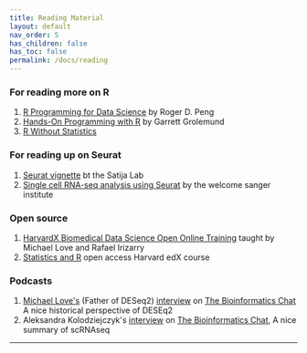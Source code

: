 ```yaml
---
title: Reading Material
layout: default
nav_order: 5
has_children: false
has_toc: false
permalink: /docs/reading
---
```


### For reading more on R
1. [R Programming for Data Science](https://bookdown.org/rdpeng/rprogdatascience/) by Roger D. Peng
2. [Hands-On Programming with R](https://rstudio-education.github.io/hopr/index.html) by Garrett Grolemund
3. [R Without Statistics](https://book.rwithoutstatistics.com/index.html)

### For reading up on Seurat
1. [Seurat vignette](https://satijalab.org/seurat/) bt the Satija Lab
2. [Single cell RNA-seq analysis using Seurat](https://www.singlecellcourse.org/single-cell-rna-seq-analysis-using-seurat.html) by the welcome sanger institute

### Open source 
1. [HarvardX Biomedical Data Science Open Online Training](http://rafalab.dfci.harvard.edu/pages/harvardx.html) taught by Michael Love and Rafael Irizarry
2. [Statistics and R](https://pll.harvard.edu/course/statistics-and-r) open access Harvard edX course

### Podcasts
1. [Michael Love's](https://scholar.google.com/citations?hl=en&user=vzXv764AAAAJ&view_op=list_works) (Father of DESeq2) [interview](https://bioinformatics.chat/deseq2) on [The Bioinformatics Chat](https://bioinformatics.chat/) A nice historical perspective of DESEq2
2. Aleksandra Kolodziejczyk's [interview](https://bioinformatics.chat/single-cell-rna-seq) on [The Bioinformatics Chat](https://bioinformatics.chat/), A nice summary of scRNAseq 

----
[Just the Docs]: https://just-the-docs.github.io/just-the-docs/
[GitHub Pages]: https://docs.github.com/en/pages
[README]: https://github.com/just-the-docs/just-the-docs-template/blob/main/README.md
[Jekyll]: https://jekyllrb.com
[GitHub Pages / Actions workflow]: https://github.blog/changelog/2022-07-27-github-pages-custom-github-actions-workflows-beta/
[use this template]: https://github.com/just-the-docs/just-the-docs-template/generate
